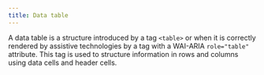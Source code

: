 ```yaml
---
title: Data table
---
```


A data table is a structure introduced by a tag `<table>` or when it is correctly rendered by assistive technologies by a tag with a WAI-ARIA `role="table"` attribute. This tag is used to structure information in rows and columns using data cells and header cells.
